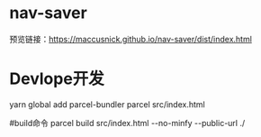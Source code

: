 # nav-saver
预览链接：https://maccusnick.github.io/nav-saver/dist/index.html

# Devlope开发
yarn global add parcel-bundler
parcel src/index.html

#build命令
parcel build src/index.html --no-minfy --public-url ./

